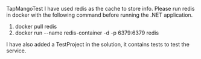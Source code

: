   TapMangoTest
  I have used redis as the cache to store info. Please run redis in docker with the following command before running the .NET application.
  1. docker pull redis
  2. docker run --name redis-container -d -p 6379:6379 redis

  I have also added a TestProject in the solution, it contains tests to test the service.
